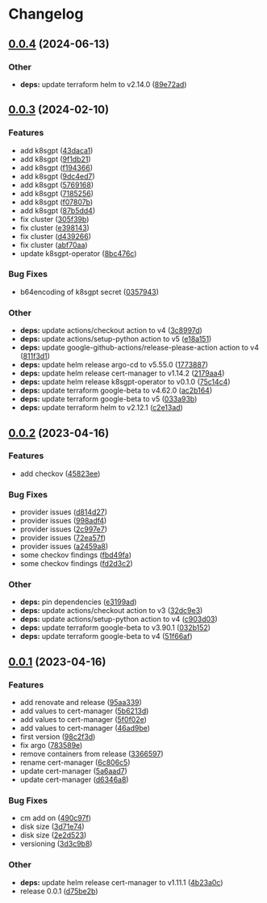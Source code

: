 # Changelog

## [0.0.4](https://github.com/on-clouds/terraform/compare/v0.0.3...v0.0.4) (2024-06-13)


### Other

* **deps:** update terraform helm to v2.14.0 ([89e72ad](https://github.com/on-clouds/terraform/commit/89e72adf4d8ee473b225a9da90cca6cb7065da15))

## [0.0.3](https://github.com/on-clouds/terraform/compare/v0.0.2...v0.0.3) (2024-02-10)


### Features

* add k8sgpt ([43daca1](https://github.com/on-clouds/terraform/commit/43daca167ef9a57ad3b5e9a9222b07026c1f117c))
* add k8sgpt ([9f1db21](https://github.com/on-clouds/terraform/commit/9f1db21e4a12301bf6e81a2941725f7c9c976bb7))
* add k8sgpt ([f194366](https://github.com/on-clouds/terraform/commit/f194366a29a791359d4081d95b731e55ae3b739d))
* add k8sgpt ([9dc4ed7](https://github.com/on-clouds/terraform/commit/9dc4ed7024dc3df7e4ba39233e26467e9678cd36))
* add k8sgpt ([5769168](https://github.com/on-clouds/terraform/commit/5769168643d3bb522d4b09e592a81131df150214))
* add k8sgpt ([7185256](https://github.com/on-clouds/terraform/commit/7185256fbae50bab96ef9d1e57844e46e59b41c4))
* add k8sgpt ([f07807b](https://github.com/on-clouds/terraform/commit/f07807b8581584de4dd249cb1476f0d1f2888ecf))
* add k8sgpt ([87b5dd4](https://github.com/on-clouds/terraform/commit/87b5dd40dd5634d1a2ef8a926503c080f5df4626))
* fix cluster ([305f39b](https://github.com/on-clouds/terraform/commit/305f39ba09ced11903620a118a50edba944cf190))
* fix cluster ([e398143](https://github.com/on-clouds/terraform/commit/e3981435231e09365ff545d2fdf99078d0058b8e))
* fix cluster ([d439266](https://github.com/on-clouds/terraform/commit/d43926668f6561a8326488a23a643c83d03d2a73))
* fix cluster ([abf70aa](https://github.com/on-clouds/terraform/commit/abf70aae1163ec1e5f95991198334f0283adccab))
* update k8sgpt-operator ([8bc476c](https://github.com/on-clouds/terraform/commit/8bc476c8a172bda123fc833f7bb4dd1a05d27a1e))


### Bug Fixes

* b64encoding of k8sgpt secret ([0357943](https://github.com/on-clouds/terraform/commit/0357943129377a84ee391b0c8b02a336e0025b94))


### Other

* **deps:** update actions/checkout action to v4 ([3c8997d](https://github.com/on-clouds/terraform/commit/3c8997d9db90194880680d2da05970f273d1393f))
* **deps:** update actions/setup-python action to v5 ([e18a151](https://github.com/on-clouds/terraform/commit/e18a15136e1d356106b4716a928614447243f092))
* **deps:** update google-github-actions/release-please-action action to v4 ([811f3d1](https://github.com/on-clouds/terraform/commit/811f3d10dc0d342ae797b967a56cb751978badd6))
* **deps:** update helm release argo-cd to v5.55.0 ([1773887](https://github.com/on-clouds/terraform/commit/17738871e2764ffaa2c8dded3ce1111b81b85b24))
* **deps:** update helm release cert-manager to v1.14.2 ([2179aa4](https://github.com/on-clouds/terraform/commit/2179aa48b19d9c9486690160821a48e49ecad3f8))
* **deps:** update helm release k8sgpt-operator to v0.1.0 ([75c14c4](https://github.com/on-clouds/terraform/commit/75c14c4bb2a312342f70e1ea2f5b686d5c124e5b))
* **deps:** update terraform google-beta to v4.62.0 ([ac2b164](https://github.com/on-clouds/terraform/commit/ac2b16472ada4c2eadc31a858da751405efd3dc3))
* **deps:** update terraform google-beta to v5 ([033a93b](https://github.com/on-clouds/terraform/commit/033a93bd3e476a855c1842ad5949ffdeaca26f29))
* **deps:** update terraform helm to v2.12.1 ([c2e13ad](https://github.com/on-clouds/terraform/commit/c2e13ad6b40df766cd5fe6229befa0074c585aef))

## [0.0.2](https://github.com/on-clouds/terraform/compare/v0.0.1...v0.0.2) (2023-04-16)


### Features

* add checkov ([45823ee](https://github.com/on-clouds/terraform/commit/45823ee1ac66b8d9fe93e99101150e90e1a90fee))


### Bug Fixes

* provider issues ([d814d27](https://github.com/on-clouds/terraform/commit/d814d27e7a1aef8001389d2b24ea97eb69bc47f3))
* provider issues ([998adf4](https://github.com/on-clouds/terraform/commit/998adf4c8291167d89fe9832d5db23a19526dea7))
* provider issues ([2c997e7](https://github.com/on-clouds/terraform/commit/2c997e7a22a90618d680e90d718f16c8e80ca43a))
* provider issues ([72ea57f](https://github.com/on-clouds/terraform/commit/72ea57fb0de1d22cff9a6e4e5999775498550cca))
* provider issues ([a2459a8](https://github.com/on-clouds/terraform/commit/a2459a810f8d8db1a4f38f512a1112d1060ff16a))
* some checkov findings ([fbd49fa](https://github.com/on-clouds/terraform/commit/fbd49fadaecd331704a3077292a49563d4f9d916))
* some checkov findings ([fd2d3c2](https://github.com/on-clouds/terraform/commit/fd2d3c2e6f7e5eef576ff2df432c42cef6f22a53))


### Other

* **deps:** pin dependencies ([e3199ad](https://github.com/on-clouds/terraform/commit/e3199ad24fbdecefe8d3772076e20ac64eb37f9b))
* **deps:** update actions/checkout action to v3 ([32dc9e3](https://github.com/on-clouds/terraform/commit/32dc9e39da1562e7c2d5dcc65e7c8b0ed468d8e7))
* **deps:** update actions/setup-python action to v4 ([c903d03](https://github.com/on-clouds/terraform/commit/c903d034a0b63a65a6a93bf4e229752663eceda2))
* **deps:** update terraform google-beta to v3.90.1 ([032b152](https://github.com/on-clouds/terraform/commit/032b1523fda624752bc5c4a6d937a0b08956728c))
* **deps:** update terraform google-beta to v4 ([51f66af](https://github.com/on-clouds/terraform/commit/51f66af90992666783c031c9973a0e27ea597b33))

## [0.0.1](https://github.com/on-clouds/terraform/compare/v0.0.1...v0.0.1) (2023-04-16)


### Features

* add renovate and release ([95aa339](https://github.com/on-clouds/terraform/commit/95aa339be69fc4ab1ec8de68ace51b1dcf8757dd))
* add values to cert-manager ([5b6213d](https://github.com/on-clouds/terraform/commit/5b6213daa73a947440e83d66d2a643f58c60cb0c))
* add values to cert-manager ([5f0f02e](https://github.com/on-clouds/terraform/commit/5f0f02e742f9c59a6adfbe6ea3a81cfaec184b19))
* add values to cert-manager ([46ad9be](https://github.com/on-clouds/terraform/commit/46ad9be7894fa69a164be5375de90065d8ad3664))
* first version ([98c2f3d](https://github.com/on-clouds/terraform/commit/98c2f3d125123540570c2a63273e0f82c67afd2b))
* fix argo ([783589e](https://github.com/on-clouds/terraform/commit/783589e302fb352c6862c309347ee8f478a125c0))
* remove containers from release ([3366597](https://github.com/on-clouds/terraform/commit/336659711563461ca64a0947c637a4a17861c7f4))
* rename cert-manager ([6c806c5](https://github.com/on-clouds/terraform/commit/6c806c57a0976736d5a343b7e756248e3924e572))
* update cert-manager ([5a6aad7](https://github.com/on-clouds/terraform/commit/5a6aad7135d5811103c47812398ec465d1b6863c))
* update cert-manager ([d6346a8](https://github.com/on-clouds/terraform/commit/d6346a8e46fe9d4aea62cb78ba2192879e1526c3))


### Bug Fixes

* cm add on ([490c97f](https://github.com/on-clouds/terraform/commit/490c97f5952ff175bd735425c3f4655f7d005b19))
* disk size ([3d71e74](https://github.com/on-clouds/terraform/commit/3d71e748cd4a422e1bfc5683ae249b5c33328c2c))
* disk size ([2e2d523](https://github.com/on-clouds/terraform/commit/2e2d523024ef9adce784b0421b243d23289eae4a))
* versioning ([3d3c9b8](https://github.com/on-clouds/terraform/commit/3d3c9b8f786258c1ccefccbc4261fd1ede99e9a6))


### Other

* **deps:** update helm release cert-manager to v1.11.1 ([4b23a0c](https://github.com/on-clouds/terraform/commit/4b23a0c4cd24977252ccf5a846ad289071dc3bde))
* release 0.0.1 ([d75be2b](https://github.com/on-clouds/terraform/commit/d75be2b80cbf7030ff7cff9d1561c5e875e24782))
